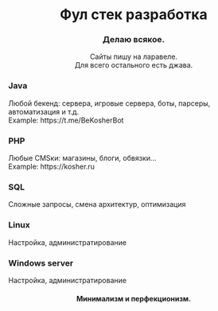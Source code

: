 <h1 align="center">Фул стек разработка</h1>

<h3 align="center">Делаю всякое.</h3>
<p align=center>Сайты пишу на ларавеле. <br>
  Для всего остального есть джава. <br> 
</p>

<h3>Java</h3>
  Любой бекенд: сервера, игровые сервера, боты, парсеры, автоматизация и т.д. <br>
  Example: https://t.me/BeKosherBot


<h3>PHP</h3>
  Любые CMSки: магазины, блоги, обвязки... <br>
  Example: https://kosher.ru


<h3>SQL</h3>
  Сложные запросы, смена архитектур, оптимизация <br>
  
<h3>Linux</h3>
  Настройка, администратирование

<h3>Windows server</h3>
  Настройка, администратирование
  
  <br>
<h4 align="center">Минимализм и перфекционизм.</h4>
